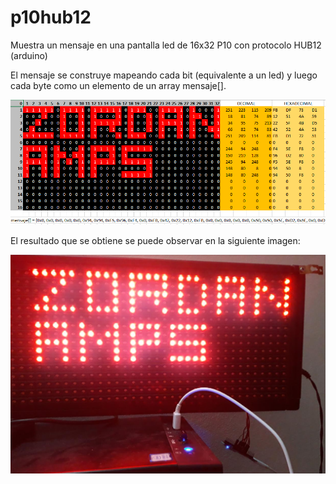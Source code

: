 # p10hub12
Muestra un mensaje en una pantalla led de 16x32 P10 con protocolo HUB12 (arduino)

El mensaje se construye mapeando cada bit (equivalente a un led) y luego cada byte como un elemento de un array mensaje[].

![Imagen del mapeo del mensaje](MENSAJE.PNG)

El resultado que se obtiene se puede observar en la siguiente imagen:

![Imagen del cartel funcionando](CARTEL.PNG)

